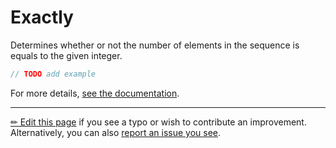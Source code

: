 # Exactly

Determines whether or not the number of elements in the sequence is equals
to the given integer.

```c# --destination-file ../code/Program.cs --region statements --project ../code/TryMoreLinq.csproj
// TODO add example
```

For more details, [see the documentation][doc].

---

[&#x270F; Edit this page][edit] if you see a typo or wish to contribute an
improvement. Alternatively, you can also [report an issue you see][issue].


[edit]: https://github.com/morelinq/try/edit/master/exactly.md
[issue]: https://github.com/morelinq/try/issues/new?title=Exactly
[doc]: https://morelinq.github.io/3.1/ref/api/html/M_MoreLinq_MoreEnumerable_Exactly__1.htm
